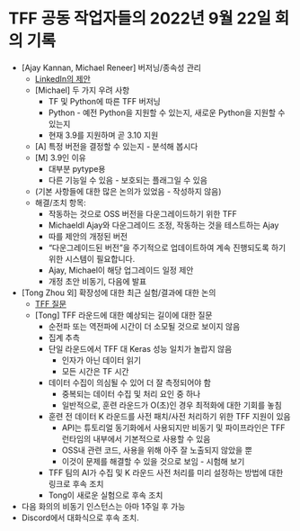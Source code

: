 # TFF 공동 작업자들의 2022년 9월 22일 회의 기록

- [Ajay Kannan, Michael Reneer] 버저닝/종속성 관리
    - [LinkedIn의 제안](https://docs.google.com/document/d/1MoRDVkh-kc6Kp20jb-8tnmr8q1PRylqSuVeHXB78Juc/edit?usp=sharing)
    - [Michael] 두 가지 우려 사항
        - TF 및 Python에 따른 TFF 버저닝
        - Python - 예전 Python을 지원할 수 있는지, 새로운 Python을 지원할 수 있는지
        - 현재 3.9를 지원하며 곧 3.10 지원
    - [A] 특정 버전을 결정할 수 있는지 - 분석해 봅시다
    - [M] 3.9인 이유
        - 대부분 pytype용
        - 다른 기능일 수 있음 - 보호되는 플래그일 수 있음
    - (기본 사항들에 대한 많은 논의가 있었음 - 작성하지 않음)
    - 해결/조치 항목:
        - 작동하는 것으로 OSS 버전을 다운그레이드하기 위한 TFF
        - Michaeldl Ajay와 다운그레이드 조정, 작동하는 것을 테스트하는 Ajay
        - 따를 제안의 개정된 버전
        - “다운그레이드된 버전”을 주기적으로 업데이트하여 계속 진행되도록 하기 위한 시스템이 필요합니다.
        - Ajay, Michael이 해당 업그레이드 일정 제안
        - 개정 초안 비동기, 다음에 발표
- [Tong Zhou 외] 확장성에 대한 최근 실험/결과에 대한 논의
    - [TFF 질문](https://docs.google.com/document/d/1wY2SSyuRnLxDEdAI7nqHpV82rXIaCVptxL9Tz5u2uYM/edit#heading=h.edfzenit59a5)
    - [Tong] TFF 라운드에 대한 예상되는 길이에 대한 질문
        - 순전파 또는 역전파에 시간이 더 소모될 것으로 보이지 않음
        - 집계 추측
        - 단일 라운드에서 TFF 대 Keras 성능 일치가 놀랍지 않음
            - 인자가 아닌 데이터 읽기
            - 모든 시간은 TF 시간
        - 데이터 수집이 의심될 수 있어 더 잘 측정되어야 함
            - 중복되는 데이터 수집 및 처리 요인 중 하나
            - 일반적으로, 훈련 라운드가 O(초)인 경우 최적화에 대한 기회를 놓침
        - 훈련 전 데이터 K 라운드를 사전 패치/사전 처리하기 위한 TFF 지원이 있음
            - API는 튜토리얼 동기화에서 사용되지만 비동기 및 파이프라인은 TFF 런타임의 내부에서 기본적으로 사용할 수 있음
            - OSS내 관련 코드, 사용을 위해 아주 잘 노출되지 않았을 뿐
            - 이것이 문제를 해결할 수 있을 것으로 보임 - 시험해 보기
        - TFF 팀의 AI가 수집 및 K 라운드 사전 처리를 미리 설정하는 방법에 대한 링크로 후속 조치
        - Tong이 새로운 실험으로 후속 조치
- 다음 화의의 비동기 인스턴스는 아마 1주일 후 가능
- Discord에서 대화식으로 후속 조치.
